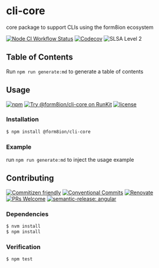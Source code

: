 # cli-core

core package to support CLIs using the form8ion ecosystem

<!--status-badges start -->

[![Node CI Workflow Status][github-actions-ci-badge]][github-actions-ci-link]
[![Codecov][coverage-badge]][coverage-link]
![SLSA Level 2][slsa-badge]

<!--status-badges end -->

## Table of Contents

Run `npm run generate:md` to generate a table of contents

## Usage

<!--consumer-badges start -->

[![npm][npm-badge]][npm-link]
[![Try @form8ion/cli-core on RunKit][runkit-badge]][runkit-link]
[![license][license-badge]][license-link]

<!--consumer-badges end -->

### Installation

```sh
$ npm install @form8ion/cli-core
```

### Example

run `npm run generate:md` to inject the usage example

## Contributing

<!--contribution-badges start -->

[![Commitizen friendly][commitizen-badge]][commitizen-link]
[![Conventional Commits][commit-convention-badge]][commit-convention-link]
[![Renovate][renovate-badge]][renovate-link]
[![PRs Welcome][PRs-badge]][PRs-link]
[![semantic-release: angular][semantic-release-badge]][semantic-release-link]

<!--contribution-badges end -->

### Dependencies

```sh
$ nvm install
$ npm install
```

### Verification

```sh
$ npm test
```

[github-actions-ci-link]: https://github.com/form8ion/cli-core/actions?query=workflow%3A%22Node.js+CI%22+branch%3Amaster

[github-actions-ci-badge]: https://img.shields.io/github/actions/workflow/status/form8ion/cli-core/node-ci.yml.svg?branch=master&logo=github

[coverage-link]: https://codecov.io/github/form8ion/cli-core

[coverage-badge]: https://img.shields.io/codecov/c/github/form8ion/cli-core?logo=codecov

[slsa-badge]: https://slsa.dev/images/gh-badge-level2.svg

[commitizen-link]: http://commitizen.github.io/cz-cli/

[commitizen-badge]: https://img.shields.io/badge/commitizen-friendly-brightgreen.svg

[commit-convention-link]: https://conventionalcommits.org

[commit-convention-badge]: https://img.shields.io/badge/Conventional%20Commits-1.0.0-yellow.svg

[renovate-link]: https://renovatebot.com

[renovate-badge]: https://img.shields.io/badge/renovate-enabled-brightgreen.svg?logo=renovatebot

[PRs-link]: https://makeapullrequest.com

[PRs-badge]: https://img.shields.io/badge/PRs-welcome-brightgreen.svg

[semantic-release-link]: https://github.com/semantic-release/semantic-release

[semantic-release-badge]: https://img.shields.io/badge/semantic--release-angular-e10079?logo=semantic-release

[npm-link]: https://www.npmjs.com/package/@form8ion/cli-core

[npm-badge]: https://img.shields.io/npm/v/@form8ion/cli-core?logo=npm

[runkit-link]: https://npm.runkit.com/@form8ion/cli-core

[runkit-badge]: https://badge.runkitcdn.com/@form8ion/cli-core.svg

[license-link]: LICENSE

[license-badge]: https://img.shields.io/github/license/form8ion/cli-core.svg?logo=opensourceinitiative
